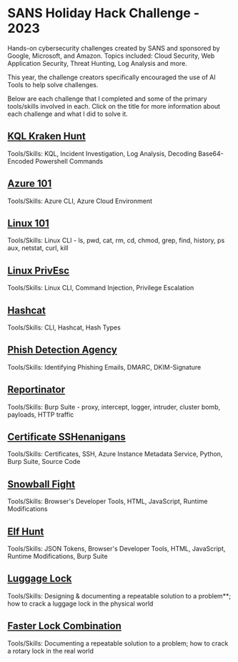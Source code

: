 # SANS Holiday Hack Challenge - 2023

Hands-on cybersecurity challenges created by SANS and sponsored by Google, Microsoft, and Amazon. Topics included: Cloud Security, Web Application Security, Threat Hunting, Log Analysis and more. 

This year, the challenge creators specifically encouraged the use of AI Tools to help solve challenges.

Below are each challenge that I completed and some of the primary tools/skills involved in each. Click on the title for more information about each challenge and what I did to solve it.

## [**KQL Kraken Hunt**](holiday-hack-challenge-2023/kql-kraken-hunt.md)

Tools/Skills: KQL, Incident Investigation, Log Analysis, Decoding Base64-Encoded Powershell Commands

## [Azure 101](holiday-hack-challenge-2023/azure-101.md)

Tools/Skills: Azure CLI, Azure Cloud Environment

## [Linux 101](holiday-hack-challenge-2023/linux-101.md)

Tools/Skills: Linux CLI - ls, pwd, cat, rm, cd, chmod, grep, find, history, ps aux, netstat, curl, kill

## [Linux PrivEsc](holiday-hack-challenge-2023/linux-privesc.md)

Tools/Skills: Linux CLI, Command Injection, Privilege Escalation

## [**Hashcat**](holiday-hack-challenge-2023/hashcat.md)

Tools/Skills: CLI, Hashcat, Hash Types

## [**Phish Detection Agency**](holiday-hack-challenge-2023/phish-detection-agency.md)

Tools/Skills: Identifying Phishing Emails, DMARC, DKIM-Signature

## [Reportinator](holiday-hack-challenge-2023/reportinator.md)

Tools/Skills: Burp Suite - proxy, intercept, logger, intruder, cluster bomb, payloads, HTTP traffic

## [Certificate SSHenanigans](holiday-hack-challenge-2023/certificate-sshenanigans.md)

Tools/Skills: Certificates, SSH, Azure Instance Metadata Service, Python, Burp Suite, Source Code

## [Snowball Fight](holiday-hack-challenge-2023/snowball-fight.md)

Tools/Skills: Browser's Developer Tools, HTML, JavaScript, Runtime Modifications

## [**Elf Hunt**](holiday-hack-challenge-2023/elf-hunt.md)

Tools/Skills: JSON Tokens, Browser's Developer Tools, HTML, JavaScript, Runtime Modifications, Burp Suite

## [**Luggage Lock**](holiday-hack-challenge-2023/luggage-lock.md)

Tools/Skills: Designing & documenting a repeatable solution to a problem**; how to crack a luggage lock in the physical world

## [Faster Lock Combination](holiday-hack-challenge-2023/faster-lock-combination.md)

Tools/Skills: Documenting a repeatable solution to a problem; how to crack a rotary lock in the real world

